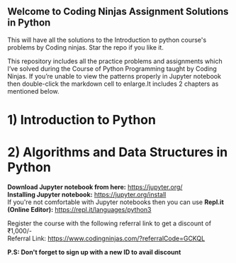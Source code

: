 ## Welcome to Coding Ninjas Assignment Solutions in Python
This will have all the solutions to the Introduction to python course's problems by Coding ninjas. Star the repo if you like it.

This repository includes all the practice problems and assignments which I’ve solved during the Course of Python Programming taught by Coding Ninjas. If you’re unable to view the patterns properly in Jupyter notebook then double-click the markdown cell to enlarge.It includes 2 chapters as mentioned below.

# 1) Introduction to Python
 
# 2) Algorithms and Data Structures in Python



__Download Jupyter notebook from here:__ https://jupyter.org/  
__Installing Jupyter notebook:__ https://jupyter.org/install  
If you're not comfortable with Jupyter notebooks then you can use __Repl.it (Online Editor):__ https://repl.it/languages/python3  

Register the course with the following referral link to get a discount of ₹1,000/-    
Referral Link: https://www.codingninjas.com/?referralCode=GCKQL

**P.S: Don't forget to sign up with a new ID to avail discount**
